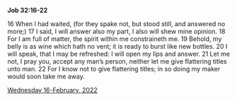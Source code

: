 **Job 32:16-22**

16 When I had waited, (for they spake not, but stood still, and answered no more;) 17 I said, I will answer also my part, I also will shew mine opinion. 18 For I am full of matter, the spirit within me constraineth me. 19 Behold, my belly is as wine which hath no vent; it is ready to burst like new bottles. 20 I will speak, that I may be refreshed: I will open my lips and answer. 21 Let me not, I pray you, accept any man’s person, neither let me give flattering titles unto man. 22 For I know not to give flattering titles; in so doing my maker would soon take me away. 

[Wednesday 16-February, 2022](https://t.me/s/daily_scripture)
